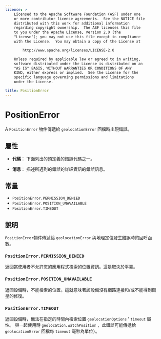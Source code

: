 ```yaml
---
license: >
    Licensed to the Apache Software Foundation (ASF) under one
    or more contributor license agreements.  See the NOTICE file
    distributed with this work for additional information
    regarding copyright ownership.  The ASF licenses this file
    to you under the Apache License, Version 2.0 (the
    "License"); you may not use this file except in compliance
    with the License.  You may obtain a copy of the License at

        http://www.apache.org/licenses/LICENSE-2.0

    Unless required by applicable law or agreed to in writing,
    software distributed under the License is distributed on an
    "AS IS" BASIS, WITHOUT WARRANTIES OR CONDITIONS OF ANY
    KIND, either express or implied.  See the License for the
    specific language governing permissions and limitations
    under the License.

title: PositionError
---
```


# PositionError

A `PositionError` 物件傳遞給 `geolocationError` 回檔時出現錯誤。

## 屬性

*   **代碼**： 下面列出的預定義的錯誤代碼之一。

*   **消息**： 描述所遇到的錯誤的詳細資訊的錯誤訊息。

## 常量

*   `PositionError.PERMISSION_DENIED`
*   `PositionError.POSITION_UNAVAILABLE`
*   `PositionError.TIMEOUT`

## 說明

`PositionError`物件傳遞給 `geolocationError` 與地理定位發生錯誤時的回呼函數。

### `PositionError.PERMISSION_DENIED`

返回當使用者不允許您的應用程式檢索的位置資訊。這是取決於平臺。

### `PositionError.POSITION_UNAVAILABLE`

返回設備時，不能檢索的位置。這就意味著該設備沒有網路連接和/或不能得到衛星的修復。

### `PositionError.TIMEOUT`

返回設備時，無法在指定的時間內檢索位置 `geolocationOptions` ' `timeout` 屬性。 與一起使用時 `geolocation.watchPosition` ，此錯誤可能傳遞給 `geolocationError` 回檔每 `timeout` 毫秒為單位）。